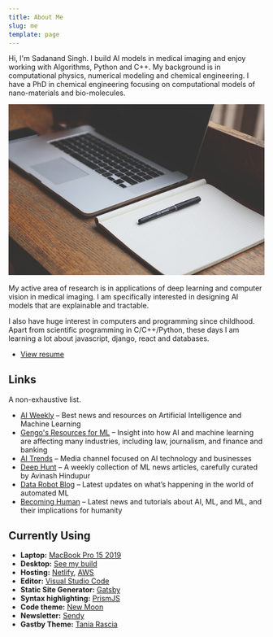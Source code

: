 ```yaml
---
title: About Me
slug: me
template: page
---
```


Hi, I'm Sadanand Singh. I build AI models in medical imaging and enjoy working with Algorithms, Python and C++.
My background is in computational physics, numerical modeling and chemical engineering. I have a PhD in chemical engineering focusing on computational models of nano-materials and bio-molecules.

![](../images/about.jpg)

My active area of research is in applications of deep learning and computer vision in medical imaging. I am specifically interested in designing AI models that are explainable and tractable.

I also have huge interest in computers and programming since childhood. Apart from scientific programming in C/C++/Python, these days I am learning a lot about javascript, django, react and databases.

- [View resume](/resume)

## Links

A non-exhaustive list.

- [AI Weekly](http://aiweekly.co) – Best news and resources on Artificial Intelligence and Machine Learning
- [Gengo's Resources for ML](https://gengo.ai/resources/) – Insight into how AI and machine learning are affecting many industries, including law, journalism, and finance and banking
- [AI Trends](https://aitrends.com/) – Media channel focused on AI technology and businesses
- [Deep Hunt](https://deephunt.in/) – A weekly collection of ML news articles, carefully curated by Avinash Hindupur
- [Data Robot Blog](https://blog.datarobot.com/) – Latest updates on what’s happening in the world of automated ML
- [Becoming Human](https://becominghuman.ai/) – Latest news and tutorials about AI, ML, and ML, and their implications for humanity

## Currently Using

- **Laptop:** [MacBook Pro 15 2019](https://www.apple.com/shop/buy-mac/macbook-pro/15-inch-space-gray-2.6ghz-6-core-processor-with-turbo-boost-up-to-4.5ghz-256gb#)
- **Desktop:** [See my build](/mydlsetup/#workstation-hadware)
- **Hosting:** [Netlify](https://netlify.com), [AWS](https://aws.amazon.com)
- **Editor:** [Visual Studio Code](https://code.visualstudio.com/)
- **Static Site Generator:** [Gatsby](https://gatsbyjs.org)
- **Syntax highlighting:** [PrismJS](http://prismjs.com/)
- **Code theme:** [New Moon](https://taniarascia.github.io/new-moon)
- **Newsletter:** [Sendy](https://sendy.co)
- **Gastby Theme:** [Tania Rascia](https://www.taniarascia.com/)
